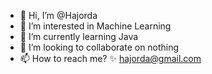 - 👋 Hi, I’m @Hajorda
- 👀 I’m interested in Machine Learning
- 🌱 I’m currently learning Java
- 💞️ I’m looking to collaborate on nothing
- 📫 How to reach me? ✨ hajorda@gmail.com

